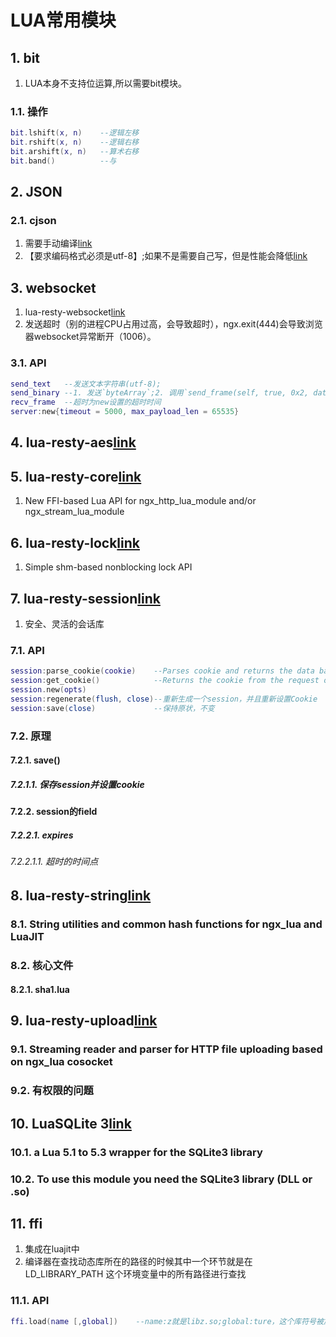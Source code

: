# LUA常用模块


## 1. bit

1. LUA本身不支持位运算,所以需要bit模块。

### 1.1. 操作

```lua
bit.lshift(x, n)    --逻辑左移
bit.rshift(x, n)    --逻辑右移
bit.arshift(x, n)   --算术右移
bit.band()          --与
```

## 2. JSON

### 2.1. cjson

1. 需要手动编译[link](https://kyne.com.au/~mark/software/lua-cjson-manual.html#_installation)
2. 【要求编码格式必须是utf-8】;如果不是需要自己写，但是性能会降低[link](https://www.ancii.com/at5ndju40/)

## 3. websocket

1. lua-resty-websocket[link](https://github.com/openresty/lua-resty-websocket)
2. 发送超时（别的进程CPU占用过高，会导致超时），ngx.exit(444)会导致浏览器websocket异常断开（1006）。

### 3.1. API

```lua
send_text   --发送文本字符串(utf-8);
send_binary --1. 发送`byteArray`;2. 调用`send_frame(self, true, 0x2, data)`.
recv_frame  --超时为new设置的超时时间
server:new{timeout = 5000, max_payload_len = 65535}
```

## 4. lua-resty-aes[link](https://github.com/c64bob/lua-resty-aes)

## 5. lua-resty-core[link](https://github.com/openresty/lua-resty-core)

1. New FFI-based Lua API for ngx_http_lua_module and/or ngx_stream_lua_module

## 6. lua-resty-lock[link](https://github.com/openresty/lua-resty-lock)

1. Simple shm-based nonblocking lock API

## 7. lua-resty-session[link](https://github.com/bungle/lua-resty-session)

1. 安全、灵活的会话库

### 7.1. API

```lua
session:parse_cookie(cookie)    --Parses cookie and returns the data back as a table on success and nil and error on errors.
session:get_cookie()            --Returns the cookie from the request or nil if the cookie was not found
session.new(opts)
session:regenerate(flush, close)--重新生成一个session，并且重新设置Cookie
session:save(close)             --保持原状，不变
```

### 7.2. 原理

#### 7.2.1. save()

##### 7.2.1.1. 保存session并设置cookie

#### 7.2.2. session的field

##### 7.2.2.1. expires

###### 7.2.2.1.1. 超时的时间点

## 8. lua-resty-string[link](https://github.com/openresty/lua-resty-string)

### 8.1. String utilities and common hash functions for ngx_lua and LuaJIT

### 8.2. 核心文件

#### 8.2.1. sha1.lua

## 9. lua-resty-upload[link](https://github.com/openresty/lua-resty-upload)

### 9.1. Streaming reader and parser for HTTP file uploading based on ngx_lua cosocket

### 9.2. 有权限的问题

## 10. LuaSQLite 3[link](http://lua.sqlite.org/index.cgi/doc/tip/doc/lsqlite3.wiki)

### 10.1. a Lua 5.1 to 5.3 wrapper for the SQLite3 library

### 10.2. To use this module you need the SQLite3 library (DLL or .so)

## 11. ffi

1. 集成在luajit中
2. 编译器在查找动态库所在的路径的时候其中一个环节就是在 LD_LIBRARY_PATH 这个环境变量中的所有路径进行查找

### 11.1. API

```lua
ffi.load(name [,global])    --name:z就是libz.so;global:ture，这个库符号被加载到一个全局命名空间
```

